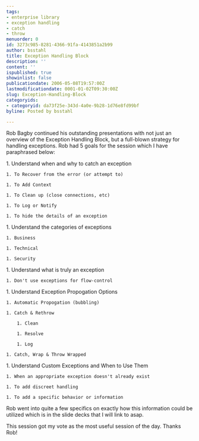 ```yaml
---
tags:
- enterprise library
- exception handling
- catch
- throw
menuorder: 0
id: 3273c985-8281-4366-91fa-4143851a2b99
author: bsstahl
title: Exception Handling Block
description: ''
content: ''
ispublished: true
showinlist: false
publicationdate: 2006-05-08T19:57:00Z
lastmodificationdate: 0001-01-02T09:30:00Z
slug: Exception-Handling-Block
categoryids:
- categoryid: da73f25e-343d-4a0e-9b28-1d76e8fd99bf
byline: Posted by bsstahl

---
```

Rob Bagby continued his outstanding presentations with not just an overview of the Exception Handling Block, but a full-blown strategy for handling exceptions. Rob had 5 goals for the session which I have paraphrased below:

1\. Understand when and why to catch an exception 

	1. To Recover from the error (or attempt to)

	1. To Add Context

	1. To Clean up (close connections, etc)

	1. To Log or Notify

	1. To hide the details of an exception

1\. Understand the categories of exceptions

	1. Business

	1. Technical

	1. Security

1\. Understand what is truly an exception 

	1. Don't use exceptions for flow-control

1\. Understand Exception Propogation Options 

	1. Automatic Propogation (bubbling)

	1. Catch & Rethrow 

		1. Clean

		1. Resolve

		1. Log

	1. Catch, Wrap & Throw Wrapped

1\. Understand Custom Exceptions and When to Use Them

	1. When an appropriate exception doesn't already exist

	1. To add discreet handling

	1. To add a specific behavior or information 

Rob went into quite a few specifics on exactly how this information could be utilized which is in the slide decks that I will link to asap.

This session got my vote as the most useful session of the day. Thanks Rob!